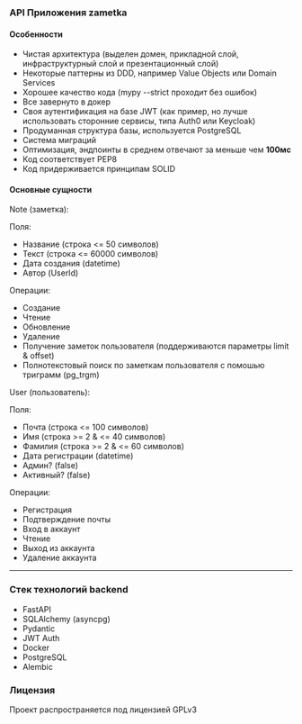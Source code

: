 ### **API Приложения zametka**

#### Особенности
- Чистая архитектура (выделен домен, прикладной слой, инфраструктурный слой и презентационный слой)
- Некоторые паттерны из DDD, например Value Objects или Domain Services
- Хорошее качество кода (mypy --strict проходит без ошибок)
- Все завернуто в докер
- Своя аутентификация на базе JWT (как пример, но лучше использовать сторонние сервисы, типа Auth0 или Keycloak)
- Продуманная структура базы, используется PostgreSQL
- Система миграций
- Оптимизация, эндпоинты в среднем отвечают за меньше чем **100мс**
- Код соответствует PEP8
- Код придерживается принципам SOLID

#### Основные сущности

Note (заметка):

Поля:
- Название (строка <= 50 символов)
- Текст (строка <= 60000 символов)
- Дата создания (datetime)
- Автор (UserId)

Операции:
- Создание
- Чтение
- Обновление
- Удаление
- Получение заметок пользователя (поддерживаются параметры limit & offset)
- Полнотекстовый поиск по заметкам пользователя с помошью триграмм (pg_trgm) 

User (пользователь):

Поля:
- Почта (строка <= 100 символов)
- Имя (строка >= 2 & <= 40 символов)
- Фамилия (строка >= 2 & <= 60 символов)
- Дата регистрации (datetime)
- Админ? (false)
- Активный? (false)

Операции:
- Регистрация
- Подтверждение почты
- Вход в аккаунт
- Чтение
- Выход из аккаунта
- Удаление аккаунта

---------------------

### Стeк технологий backend

- FastAPI
- SQLAlchemy (asyncpg)
- Pydantic
- JWT Auth
- Docker
- PostgreSQL
- Alembic

### Лицензия

Проект распространяется под лицензией GPLv3